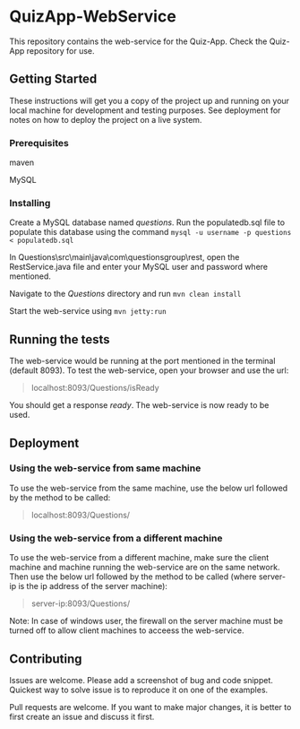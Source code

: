 # QuizApp-WebService

This repository contains the web-service for the Quiz-App. Check the Quiz-App repository for use.

## Getting Started

These instructions will get you a copy of the project up and running on your local machine for development and testing purposes. See deployment for notes on how to deploy the project on a live system.

### Prerequisites

maven

MySQL

### Installing

Create a MySQL database named *questions*. Run the populatedb.sql file to populate this database using the command `mysql -u username -p questions < populatedb.sql`

In Questions\src\main\java\com\questionsgroup\rest, open the RestService.java file and enter your MySQL user and password where mentioned.

Navigate to the *Questions* directory and run `mvn clean install`

Start the web-service using `mvn jetty:run`

## Running the tests

The web-service would be running at the port mentioned in the terminal (default 8093).
To test the web-service, open your browser and use the url:
> localhost:8093/Questions/isReady

You should get a response *ready*. The web-service is now ready to be used.

## Deployment

### Using the web-service from same machine
To use the web-service from the same machine, use the below url followed by the method to be called:
> localhost:8093/Questions/

### Using the web-service from a different machine
To use the web-service from a different machine, make sure the client machine and machine running the web-service are on the same network. Then use the below url followed by the method to be called (where server-ip is the ip address of the server machine):
> server-ip:8093/Questions/

Note: In case of windows user, the firewall on the server machine must be turned off to allow client machines to acceess the web-service.

## Contributing

Issues are welcome. Please add a screenshot of bug and code snippet. Quickest way to solve issue is to reproduce it on one of the examples.

Pull requests are welcome. If you want to make major changes, it is better to first create an issue and discuss it first.

